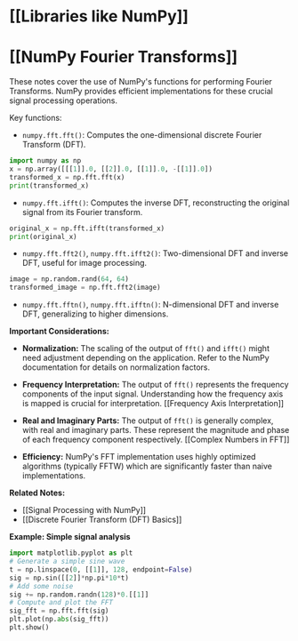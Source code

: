 # [[Libraries like NumPy]]
# [[NumPy Fourier Transforms]] 
These notes cover the use of NumPy's functions for performing Fourier Transforms.  NumPy provides efficient implementations for these crucial signal processing operations.

Key functions:

* `numpy.fft.fft()`: Computes the one-dimensional discrete Fourier Transform (DFT).
```python
import numpy as np
x = np.array([[[1]].0, [[2]].0, [[1]].0, -[[1]].0])
transformed_x = np.fft.fft(x)
print(transformed_x)
```

* `numpy.fft.ifft()`: Computes the inverse DFT, reconstructing the original signal from its Fourier transform.
```python
original_x = np.fft.ifft(transformed_x)
print(original_x)
```

* `numpy.fft.fft2()`, `numpy.fft.ifft2()`: Two-dimensional DFT and inverse DFT, useful for image processing.
```python
image = np.random.rand(64, 64)
transformed_image = np.fft.fft2(image)
```

* `numpy.fft.fftn()`, `numpy.fft.ifftn()`:  N-dimensional DFT and inverse DFT, generalizing to higher dimensions.


**Important Considerations:**

* **Normalization:**  The scaling of the output of `fft()` and `ifft()` might need adjustment depending on the application.  Refer to the NumPy documentation for details on normalization factors.

* **Frequency Interpretation:** The output of `fft()` represents the frequency components of the input signal.  Understanding how the frequency axis is mapped is crucial for interpretation. [[Frequency Axis Interpretation]]

* **Real and Imaginary Parts:** The output of `fft()` is generally complex, with real and imaginary parts.  These represent the magnitude and phase of each frequency component respectively. [[Complex Numbers in FFT]]

* **Efficiency:** NumPy's FFT implementation uses highly optimized algorithms (typically FFTW) which are significantly faster than naive implementations.

**Related Notes:**

* [[Signal Processing with NumPy]]
* [[Discrete Fourier Transform (DFT) Basics]]

**Example: Simple signal analysis**

```python
import matplotlib.pyplot as plt
# Generate a simple sine wave
t = np.linspace(0, [[1]], 128, endpoint=False)
sig = np.sin([[2]]*np.pi*10*t)
# Add some noise
sig += np.random.randn(128)*0.[[1]]
# Compute and plot the FFT
sig_fft = np.fft.fft(sig)
plt.plot(np.abs(sig_fft))
plt.show()
```
